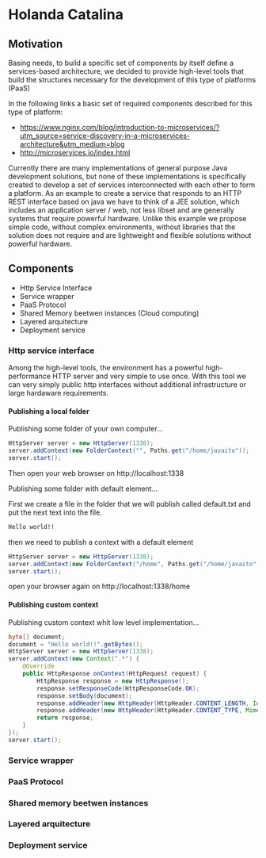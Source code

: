 # Holanda Catalina

## Motivation
Basing needs, to build a specific set of components by itself define a services-based architecture, we decided to provide high-level tools that build the structures necessary for the development of this type of platforms (PaaS)

In the following links a basic set of required components described for this type of platform:
- https://www.nginx.com/blog/introduction-to-microservices/?utm_source=service-discovery-in-a-microservices-architecture&utm_medium=blog
- http://microservices.io/index.html

Currently there are many implementations of general purpose Java development solutions, but none of these implementations is specifically created to develop a set of services interconnected with each other to form a platform.
As an example to create a service that responds to an HTTP REST interface based on java we have to think of a JEE solution, which includes an application server / web, not less libset and are generally systems that require powerful hardware. Unlike this example we propose simple code, without complex environments, without libraries that the solution does not require and are lightweight and flexible solutions without powerful hardware.

## Components
- Http Service Interface
- Service wrapper
- PaaS Protocol
- Shared Memory beetwen instances (Cloud computing)
- Layered arquitecture
- Deployment service

### Http service interface
Among the high-level tools, the environment has a powerful high-performance HTTP server and very simple to use once. With this tool we can very simply public http interfaces without additional infrastructure or large hardaware requirements.

#### Publishing a local folder
Publishing some folder of your own computer...
```java
HttpServer server = new HttpServer(1338);
server.addContext(new FolderContext("", Paths.get("/home/javaito"));
server.start();
```
Then open your web browser on http://localhost:1338

Publishing some folder with default element...

First we create a file in the folder that we will publish called default.txt and put the next text into the file.
```txt
Hello world!!
```
then we need to publish a context with a default element
```java
HttpServer server = new HttpServer(1338);
server.addContext(new FolderContext("/home", Paths.get("/home/javaito", "default.txt"));
server.start();
```
open your browser again on http://localhost:1338/home

#### Publishing custom context
Publishing custom context whit low level implementation...
```java
byte[] document;
document = "Hello world!!".getBytes();
HttpServer server = new HttpServer(1338);
server.addContext(new Context(".*") {
    @Override
    public HttpResponse onContext(HttpRequest request) {
        HttpResponse response = new HttpResponse();
        response.setResponseCode(HttpResponseCode.OK);
        response.setBody(document);
        response.addHeader(new HttpHeader(HttpHeader.CONTENT_LENGTH, Integer.toString(document.length)));
        response.addHeader(new HttpHeader(HttpHeader.CONTENT_TYPE, MimeType.TEXT_PLAIN.toString()));
        return response;
    }
});
server.start();
```

### Service wrapper


### PaaS Protocol


### Shared memory beetwen instances


### Layered arquitecture


### Deployment service

